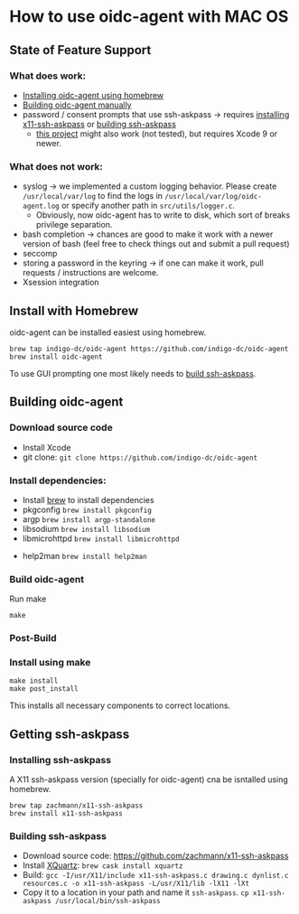 # How to use oidc-agent with MAC OS

## State of Feature Support
### What does work:
- [Installing oidc-agent using homebrew](#install-with-homebrew)
- [Building oidc-agent manually](#building-oidc-agent)
- password / consent prompts that use ssh-askpass -> requires [installing
  x11-ssh-askpass](#installing-ssh-askpass) or [building
  ssh-askpass](#building-ssh-askpass)
  - [this project](https://github.com/lukas-zronek/ssh-askpass-mac) might also
    work (not tested), but requires Xcode 9 or newer.

### What does not work:
- syslog -> we implemented a custom logging behavior. Please create
  ```/usr/local/var/log``` to find the logs in
  ```/usr/local/var/log/oidc-agent.log``` or specify another path in
  ```src/utils/logger.c```.
  - Obviously, now oidc-agent has to write to disk, which sort of breaks
    privilege separation.
- bash completion -> chances are good to make it work with a newer version of bash (feel free to check things out and submit a pull request)
- seccomp
- storing a password in the keyring -> if one can make it work, pull requests /
  instructions are welcome.
- Xsession integration

## Install with Homebrew
oidc-agent can be installed easiest using homebrew.
```
brew tap indigo-dc/oidc-agent https://github.com/indigo-dc/oidc-agent
brew install oidc-agent
```
To use GUI prompting one most likely needs to [build ssh-askpass](#building-ssh-askpass).

## Building oidc-agent
### Download source code
- Install Xcode
- git clone: ```git clone https://github.com/indigo-dc/oidc-agent```

### Install dependencies:
- Install [brew](https://brew.sh) to install dependencies
- pkgconfig ```brew install pkgconfig```
- argp ```brew install argp-standalone```
- libsodium ```brew install libsodium```
- libmicrohttpd ```brew install libmicrohttpd```
<!-- - libsecret-1 ```brew install libsecret-1``` -->
<!--   - you might have to add ```/usr/local/opt/libffi/lib/pkgconfig``` to ```$PKG_CONFIG_PATH``` -->
- help2man ```brew install help2man```

### Build oidc-agent
Run make
```
make
```
### Post-Build
### Install using make
```
make install
make post_install
```
This installs all necessary components to correct locations.

## Getting ssh-askpass
### Installing ssh-askpass
A X11 ssh-askpass version (specially for oidc-agent) cna be isntalled using
homebrew.
```
brew tap zachmann/x11-ssh-askpass
brew install x11-ssh-askpass
```

### Building ssh-askpass
- Download source code: https://github.com/zachmann/x11-ssh-askpass
- Install [XQuartz](https://www.xquartz.org/): ```brew cask install xquartz```
- Build: ```gcc -I/usr/X11/include x11-ssh-askpass.c drawing.c dynlist.c resources.c -o x11-ssh-askpass -L/usr/X11/lib -lX11 -lXt```
- Copy it to a location in your path and name it `ssh-askpass`. ```cp x11-ssh-askpass
  /usr/local/bin/ssh-askpass```
